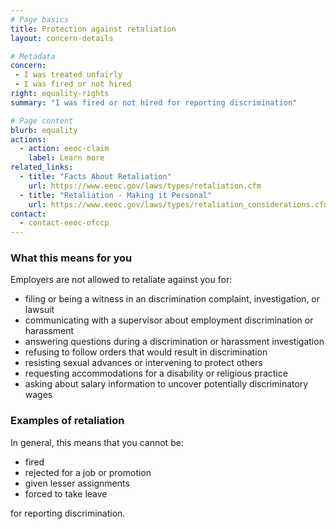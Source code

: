 ```yaml
---
# Page basics
title: Protection against retaliation
layout: concern-details

# Metadata
concern:
 - I was treated unfairly
 - I was fired or not hired
right: equality-rights
summary: "I was fired or not hired for reporting discrimination"

# Page content
blurb: equality
actions:
  - action: eeoc-claim
    label: Learn more
related_links:
  - title: "Facts About Retaliation"
    url: https://www.eeoc.gov/laws/types/retaliation.cfm
  - title: "Retaliation - Making it Personal"
    url: https://www.eeoc.gov/laws/types/retaliation_considerations.cfm
contact:
  - contact-eeoc-ofccp
---
```


### What this means for you

Employers are not allowed to retaliate against you for:

- filing or being a witness in an discrimination complaint, investigation, or lawsuit
- communicating with a supervisor about employment discrimination or harassment
- answering questions during a discrimination or harassment investigation
- refusing to follow orders that would result in discrimination
- resisting sexual advances or intervening to protect others
- requesting accommodations for a disability or religious practice
- asking about salary information to uncover potentially discriminatory wages

### Examples of retaliation

In general, this means that you cannot be:

- fired
- rejected for a job or promotion
- given lesser assignments
- forced to take leave

for reporting discrimination.
